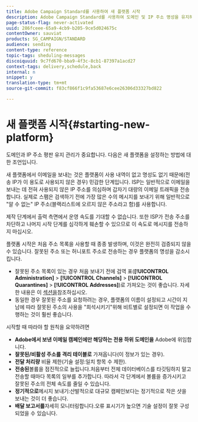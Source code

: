 ```yaml
---
title: Adobe Campaign Standard를 사용하여 새 플랫폼 시작
description: Adobe Campaign Standard를 사용하여 도메인 및 IP 주소 명성을 유지하면서 새로운 플랫폼을 설정하는 방법을 살펴볼 수 있습니다.
page-status-flag: never-activated
uuid: 286fceee-65a9-4cb9-b205-9ce5d024675c
contentOwner: sauviat
products: SG_CAMPAIGN/STANDARD
audience: sending
content-type: reference
topic-tags: sheduling-messages
discoiquuid: 9c7fd670-bba9-4f3c-8cb1-87397a1acd27
context-tags: delivery,schedule,back
internal: n
snippet: y
translation-type: tm+mt
source-git-commit: f83cf866f1c9fa53687e6cee26306d33327bd822

---
```



# 새 플랫폼 시작{#starting-new-platform}

도메인과 IP 주소 평판 유지 관리가 중요합니다. 다음은 새 플랫폼을 설정하는 방법에 대한 조언입니다.

새 플랫폼에서 이메일을 보내는 것은 플랫폼이 사용 내역이 없고 명성도 없기 때문에(전송 IP가 이 용도로 사용되지 않은 경우) 민감한 단계입니다. ISP는 일반적으로 이메일을 보내는 데 전혀 사용되지 않은 IP 주소를 의심하며 갑자기 대량의 이메일 트래픽을 전송합니다. 실제로 스팸은 검색하기 전에 가장 많은 수의 메시지를 보내기 위해 일반적으로 &quot;알 수 없는&quot; IP 주소(블랙리스트에 오르지 않은 주소라고 함)를 사용합니다.

제작 단계에서 출력 측면에서 운영 속도를 기대할 수 없습니다. 또한 ISP가 전송 주소를 차단하고 나머지 시작 단계를 심각하게 훼손할 수 있으므로 이 속도로 메시지를 전송하지 마십시오.

플랫폼 시작은 처음 주소 목록을 사용할 때 종종 발생하며, 이것은 완전히 검증되지 않을 수 있습니다. 잘못된 주소 또는 허니포트 주소로 전송하는 경우 플랫폼의 명성을 감소시킵니다.
* 잘못된 주소 목록이 있는 경우 처음 보내기 전에 검역 표(**[!UICONTROL Administration]** > **[!UICONTROL Channels]** > **[!UICONTROL Quarantines]** > **[!UICONTROL Addresses]**)로 가져오는 것이 좋습니다. 자세한 내용은 이 [섹션을](../../sending/using/understanding-quarantine-management.md#identifying-quarantined-addresses-for-the-entire-platform)참조하십시오.
* 동일한 경우 잘못된 주소를 요청하려는 경우, 플랫폼의 이름이 설정되고 시간이 지남에 따라 잘못된 주소의 사용을 &quot;희석시키기&quot;위해 비트별로 설정되면 이 작업을 수행하는 것이 훨씬 좋습니다.

시작할 때 따라야 할 원칙을 요약하려면
* **Adobe에서 보낸 이메일 캠페인에만 해당하는 전용 하위 도메인을** Adobe에 위임합니다.
* **잘못된/비활성 주소를 격리 테이블로** 가져옵니다(이 정보가 있는 경우).
* **전달 처리량** 비율 제한(기술 설정:일치 항목 수 제한).
* **전송된**&#x200B;볼륨을 점진적으로 늘립니다.처음부터 전체 데이터베이스를 타깃팅하지 말고 전송할 때마다 목록의 일부를 추가합니다. 따라서 각 단계에서 볼륨을 증가시키고 잘못된 주소의 전체 속도를 줄일 수 있습니다.
* **정기적으로**&#x200B;메시지 보내기:산발적으로 대규모 캠페인보다는 정기적으로 작은 샷을 보내는 것이 더 좋습니다.
* **배달 보고서를**&#x200B;자세히 모니터링합니다.오류 표시기가 높으면 기술 설정이 잘못 구성되었을 수 있습니다.
